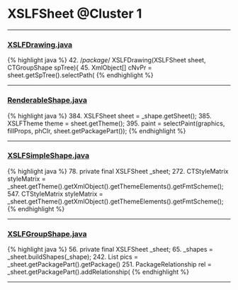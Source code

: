 # XSLFSheet @Cluster 1

***

### [XSLFDrawing.java](https://searchcode.com/codesearch/view/97406826/)
{% highlight java %}
42. /*package*/ XSLFDrawing(XSLFSheet sheet, CTGroupShape spTree){
45.     XmlObject[] cNvPr = sheet.getSpTree().selectPath(
{% endhighlight %}

***

### [RenderableShape.java](https://searchcode.com/codesearch/view/97406799/)
{% highlight java %}
384. XSLFSheet sheet = _shape.getSheet();
385. XSLFTheme theme = sheet.getTheme();
395.     paint = selectPaint(graphics, fillProps, phClr, sheet.getPackagePart());
{% endhighlight %}

***

### [XSLFSimpleShape.java](https://searchcode.com/codesearch/view/97406763/)
{% highlight java %}
78. private final XSLFSheet _sheet;
272.         CTStyleMatrix styleMatrix = _sheet.getTheme().getXmlObject().getThemeElements().getFmtScheme();
547.                 CTStyleMatrix styleMatrix = _sheet.getTheme().getXmlObject().getThemeElements().getFmtScheme();
{% endhighlight %}

***

### [XSLFGroupShape.java](https://searchcode.com/codesearch/view/97406700/)
{% highlight java %}
56. private final XSLFSheet _sheet;
65.     _shapes = _sheet.buildShapes(_shape);
242.     List<PackagePart>  pics = _sheet.getPackagePart().getPackage()
251.     PackageRelationship rel = _sheet.getPackagePart().addRelationship(
{% endhighlight %}

***

